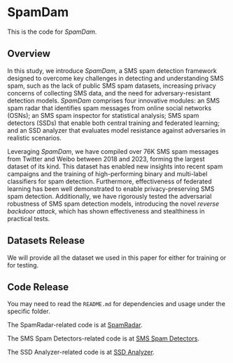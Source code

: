 # SpamDam
This is the code for *SpamDam*.

## Overview

In this study, we introduce *SpamDam*, a SMS spam detection framework designed to overcome key challenges in detecting and understanding SMS spam, such as the lack of public SMS spam datasets, increasing privacy concerns of collecting SMS data, and the need for adversary-resistant detection models. *SpamDam* comprises four innovative modules: an SMS spam radar that identifies spam messages from online social networks (OSNs); an SMS spam inspector for statistical analysis; SMS spam detectors (SSDs) that enable both central training and federated learning; and an SSD analyzer that evaluates model resistance against adversaries in realistic scenarios.

Leveraging *SpamDam*, we have compiled over 76K SMS spam messages from Twitter and Weibo between 2018 and 2023, forming the largest dataset of its kind. This dataset has enabled new insights into recent spam campaigns and the training of high-performing binary and multi-label classifiers for spam detection. Furthermore, effectiveness of federated learning has been well demonstrated to enable privacy-preserving SMS spam detection. Additionally, we have rigorously tested the adversarial robustness of SMS spam detection models, introducing the novel *reverse backdoor attack*, which has shown effectiveness and stealthiness in practical tests.


## Datasets Release

We will provide all the dataset we used in this paper for either for training or for testing.

## Code Release

You may need to read the `README.md` for dependencies and usage under the specific folder.

The SpamRadar-related code is at [SpamRadar](./SpamRadar/).

The SMS Spam Detectors-related code is at [SMS Spam Detectors](./SMS_Spam_Detectors).

The SSD Analyzer-related code is at [SSD Analyzer](./SSD_Analyzer).